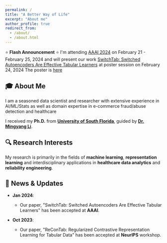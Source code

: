 ```yaml
---
permalink: /
title: "A Better Way of Life"
excerpt: "About me"
author_profile: true
redirect_from:
  - /about/
  - /about.html
---
```


<!-- @format -->

⭐ **Flash Announcement** ⭐ I'm attending [AAAI 2024](https://aaai.org/aaai-conference/) on February 21 - February 25, 2024 and will present our work [SwitchTab: Switched Autoencoders Are Effective Tabular Learners](https://ericchen12377.github.io/publication/2024-01-04-SwitchTab-Switched-Autoencoders-Are-Effective-Tabular-Learners) at poster session on February 24, 2024
The poster is [here](http://ericchen12377.github.io/files/AAAI2024_poster_AS_48_36.pdf)

## 🎓 **About Me**

I am a seasoned data scientist and researcher with extensive experience in AI/ML/Stats as well as domain expertise in e-commerce fraud/abuse detection and healthcare

I received my **Ph.D.** from [**University of South Florida**](https://www.usf.edu/), guided by [**Dr. Mingyang Li**](https://www.usf.edu/engineering/imse/people/index.aspx#:~:text=About-,Mingyang%20Li,-Associate%20Professor).

## 🔍 **Research Interests**

My research is primarily in the fields of **machine learning**, **representation learning** and interdisciplinary applications in **healthcare data analytics** and **reliability engineering**.

## 📰 **News & Updates**

- **Jan 2024**:

  - Our paper, "SwitchTab: Switched Autoencoders Are Effective Tabular Learners" has been accepted at **AAAI**.

- **Oct 2023**:
  - Our paper, "ReConTab: Regularized Contrastive Representation Learning for Tabular Data" has been accepted at **NeurIPS** workshop.

